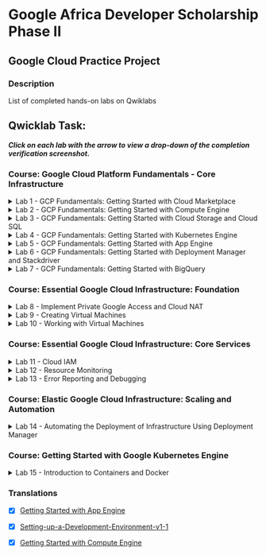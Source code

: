 # Google Africa Developer Scholarship Phase II 

## Google Cloud Practice Project 


### Description
List of completed hands-on labs on Qwiklabs 


## Qwicklab Task: 

***Click on each lab with the arrow to view a drop-down of the completion verification screenshot.*** 

### Course: Google Cloud Platform Fundamentals - Core Infrastructure

<details>
 Module: Getting Started with Google Cloud Platform
 <summary> Lab 1 - GCP Fundamentals: Getting Started with Cloud Marketplace</summary>
 <img src="screenshots/Google-Cloud-Fundamentals-:-Getting-Started-with-Cloud-Marketplace.png">
</details>

<details>
 Module: Virtual Machines in the Cloud
 <summary> Lab 2 - GCP Fundamentals: Getting Started with Compute Engine</summary>
 <img src="screenshots/Google-Cloud-Fundamentals:-Getting-Started-with-Compute-Engine.png">
</details>

<details>
 Module: Storage in the Cloud
 <summary> Lab 3 - GCP Fundamentals: Getting Started with Cloud Storage and Cloud SQL</summary>
 <img src="screenshots/Google-Cloud-Fundamentals:-Getting-Started-with-Cloud-Storage-and-Cloud-SQL.png">
</details>

<details>
 Module: Containers in the Cloud
 <summary> Lab 4 - GCP Fundamentals: Getting Started with Kubernetes Engine</summary>
 <img src="screenshots/Google-Cloud-Fundamentals:-Getting-Started-with-GKE.png">
</details>

<details>
 Module: Applications in the Cloud
 <summary> Lab 5 - GCP Fundamentals: Getting Started with App Engine</summary>
 <img src="screenshots/Google-Cloud-Fundamentals:-Getting-Started-with-App-Engine.png">
</details>

<details>
 Module: Developing, Deploying and Monitoring in the Cloud
 <summary> Lab 6 - GCP Fundamentals: Getting Started with Deployment Manager and Stackdriver</summary>
 <img src="screenshots/Google-Cloud-Fundamentals:-Getting-Started-with-Deployment-Manager-and-Cloud-Monitoring.png">
</details>

<details>
 Module: Big Data and Machine Learning in the Cloud
 <summary> Lab 7 - GCP Fundamentals: Getting Started with BigQuery</summary>
 <img src="screenshots/Google-Cloud-Fundamentals:-Getting-Started-with-BigQuery.png">
</details>


### Course: Essential Google Cloud Infrastructure: Foundation

<details>
 Module: Virtual Networks
 <summary> Lab 8 - Implement Private Google Access and Cloud NAT</summary>
 <img src="screenshots/Implement-Private-Google-Access-and-Cloud-NAT.png">
</details>

<details>
 Module: Virtual Machines
 <summary> Lab 9 - Creating Virtual Machines</summary>
 <img src="screenshots/Creating-Virtual-Machines.png">
</details>

<details>
 Module: Virtual Machines
 <summary> Lab 10 - Working with Virtual Machines</summary>
 <img src="screenshots/Working-with-Virtual-Machines.png">
</details>

### Course: Essential Google Cloud Infrastructure: Core Services

<details>
 Module: Cloud IAM
 <summary> Lab 11 - Cloud IAM</summary>
 <img src="screenshots/Cloud-IAM.png">
</details>

<details>
 Module: Resource Monitoring
 <summary> Lab 12 - Resource Monitoring</summary>
 <img src="screenshots/Resource-Monitoring.png">
</details>

<details>
 Module: Resource Monitoring
 <summary> Lab 13 - Error Reporting and Debugging</summary>
 <img src="screenshots/Error-Reporting-and-Debugging.png">
</details>

### Course: Elastic Google Cloud Infrastructure: Scaling and Automation

<details>
Module: Infrastructure Automation
<summary> Lab 14 - Automating the Deployment of Infrastructure Using Deployment Manager</summary>
<img src="screenshots/Automating-the-Deployment-of-Infrastructure-Using-Deployment-Manager.png">
</details>

### Course: Getting Started with Google Kubernetes Engine

<details>
Module: Introduction to Containers and Docker
<summary> Lab 15 - Introduction to Containers and Docker</summary>
<img src="screenshots/Introduction-to-Containers-and-Docker-v1.6.png">
</details>

### Translations 

- [x] [Getting Started with App Engine](https://github.com/tsaffi/GCP-Project/blob/master/translations/Getting-Started-with-App-Engine.md)

- [x] [Setting-up-a-Development-Environment-v1-1](https://github.com/tsaffi/GCP-Project/blob/master/translations/Setting-up-a-Development-Environment-v1-1.md)

- [x] [Getting Started with Compute Engine](https://github.com/tsaffi/GCP-Project/blob/master/translations/Getting-Started-with-Compute-Engine.md)


